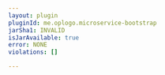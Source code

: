 ```yaml
---
layout: plugin
pluginId: me.oplogo.microservice-bootstrap
jarSha1: INVALID
isJarAvailable: true
error: NONE
violations: []

---
```

